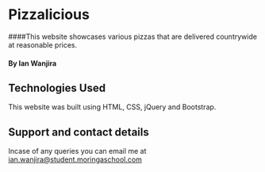 # Pizzalicious
####This website showcases various pizzas that are delivered countrywide at reasonable prices.
#### By **Ian Wanjira**
## Technologies Used
This website was built using HTML, CSS, jQuery and Bootstrap.
## Support and contact details
Incase of any queries you can email me at ian.wanjira@student.moringaschool.com
